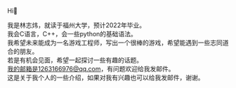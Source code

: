 Hi👋

我是林志炜，就读于福州大学，预计2022年毕业。<br />
我会C语言，C++，会一些python的基础语法。<br />
我希望未来能成为一名游戏工程师，写出一个很棒的游戏，希望能遇到一些志同道合的朋友。<br />
若是有机会见面，希望一起探讨一些有趣的话题。<br />
我的邮箱是1263166976@qq.com，有问题欢迎给我发邮件。<br />
这是关于我个人的一些介绍，如果对我有兴趣也可以给我发邮件，谢谢。<br />
